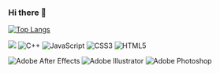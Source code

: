 ### Hi there 👋

<!--
**LeeJoEun-01/LeeJoEun-01** is a ✨ _special_ ✨ repository because its `README.md` (this file) appears on your GitHub profile.

Here are some ideas to get you started:

- 🔭 I’m currently working on ...
- 🌱 I’m currently learning ...
- 👯 I’m looking to collaborate on ...
- 🤔 I’m looking for help with ...
- 💬 Ask me about ...
- 📫 How to reach me: ...
- 😄 Pronouns: ...
- ⚡ Fun fact: ...
-->
[![Top Langs](https://github-readme-stats.vercel.app/api/top-langs/?username=LeeJoEun-01&layout=compact)](https://github.com/LeeJoEun-01/github-readme-stats)

<img src="https://img.shields.io/badge/Python-3766AB?style=flat-square&logo=Python&logoColor=white"/></a> 
![C++](https://img.shields.io/badge/C++-%2300599C.svg?style=flat-square&logo=c%2B%2B&logoColor=white)
![JavaScript](https://img.shields.io/badge/JavaScript-#F7DF1E.svg?style=flat-square&logo=javascript&logoColor=%23F7DF1E)
![CSS3](https://img.shields.io/badge/CSS3-%231572B6.svg?style=flat-square&logo=css3&logoColor=white)
![HTML5](https://img.shields.io/badge/HTML5-%23E34F26.svg?style=flat-square&logo=html5&logoColor=white)

![Adobe After Effects](https://img.shields.io/badge/Adobe%20After%20Effects-452170.svg?style=flat-square&logo=Adobe%20After%20Effects&logoColor=white)
![Adobe Illustrator](https://img.shields.io/badge/Adobeillustrator-ff8c00.svg?style=flat-square&logo=adobeillustrator&logoColor=white)
![Adobe Photoshop](https://img.shields.io/badge/Adobephotoshop-1e90ff.svg?style=flat-square&logo=adobephotoshop&logoColor=white)
